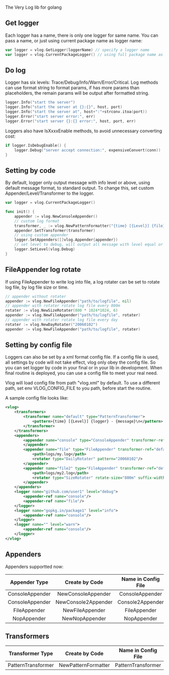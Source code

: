 The Very Log lib for golang

## Get logger

Each logger has a name, there is only one logger for same name. You can pass a name, or just using current package name as logger name:

```go
var logger = vlog.GetLogger(loggerName) // specify a logger name
var logger = vlog.CurrentPackageLogger() // using full package name as logger name
```

## Do log

Logger has six levels: Trace/Debug/Info/Warn/Error/Critical.
Log methods can use format string to format params, if has more params than placeholders, the remain params will be output after formatted string.

```go
logger.Info("start the server")
logger.Info("start the server at {}:{}", host, port)
logger.Info("start the server at", host+":"+strconv.itoa(port))
logger.Error("start server error:", err)
logger.Error("start server {}:{} error:", host, port, err)
```

Loggers also have IsXxxxEnable methods, to avoid unnecessary converting cost:

```go
if logger.IsDebugEnable() {
	logger.Debug("server accept connection:", expensiveConvert(conn))
}
```

## Setting by code

By default, logger only output message with info level or above, using default message format, to standard output.
To change this, set custom Appender/Level/Transformer to the logger.

```go
var logger = vlog.CurrentPackageLogger()

func init() {
	appender := vlog.NewConsoleAppender()
	// custom log format
	transformer, _ := vlog.NewPatternFormatter("{time} [{Level}] {file}:{line} - {message}\n")
	appender.SetTransformer(transformer)
	// using custom appender
	logger.SetAppenders([]vlog.Appender{appender})
	// set level to debug, will output all message with level equal or higher than Debug
	logger.SetLevel(vlog.Debug)
}
```

## FileAppender log rotate

If using FileAppender to write log into file, a log rotater can be set to rotate log file, by log file size or time.

```go
// appender without rotater
appender := vlog.NewFileAppender("path/to/logfile", nil)
// appender with rotater rotate log file every 800m
rotater := vlog.NewSizeRotater(800 * 1024*1024, 6)
appender := vlog.NewFileAppender("path/to/logfile", rotater)
// appender with rotater rotate log file every day
rotater := vlog.NewDayRotater("20060102")
appender := vlog.NewFileAppender("path/to/logfile", rotater)
```

## Setting by config file

Loggers can also be set by a xml format config file.
If a config file is used, all settings by code will not take effect, vlog only obey the config file.
So you can set logger by code in your final or in your lib in development.
When final routine is deployed, you can use a config file to meet your real need.

Vlog will load config file from path "vlog.xml" by default.
To use a different path, set env VLOG_CONFIG_FILE to you path, before start the routine.

A sample config file looks like:

```xml
<vlog>
    <transformers>
        <transformer name="default" type="PatternTransformer">
            <pattern>{time} [{Level}] {logger} - {message}\n</pattern>
        </transformer>
    </transformers>
    <appenders>
        <appender name="console" type="ConsoleAppender" transformer-ref="default">
        </appender>
        <appender name="file" type="FileAppender" transformer-ref="default">
            <path>logs/my.log</path>
            <rotater type="DailyRotater" pattern="20060102"/>
        </appender>
        <appender name="file2" type="FileAppender" transformer-ref="default">
            <path>logs/my2.log</path>
            <rotater type="SizeRotater" rotate-size="800m" suffix-width="6"/>
        </appender>
    </appenders>
    <logger name="github.com/user1" level="debug">
        <appender-ref name="console"/>
        <appender-ref name="file"/>
    </logger>
    <logger name="gopkg.in/package1" level="info">
        <appender-ref name="console"/>
    </logger>
    <logger name="" level="warn">
        <appender-ref name="console"/>
    </logger>
</vlog>
```

## Appenders

Appenders supportted now:

| Appender Type | Create by Code | Name in Config File |
| :------: | :------: | :------: |
| ConsoleAppender | NewConsoleAppender | ConsoleAppender |
| ConsoleAppender | NewConsole2Appender | Console2Appender |
| FileAppender | NewFileAppender | FileAppender |
| NopAppender | NewNopAppender | NopAppender |

## Transformers

| Transformer Type | Create by Code | Name in Config File |
| :------: | :------: | :------: |
| PatternTransformer | NewPatternFormatter | PatternTransformer |
